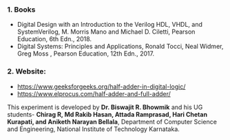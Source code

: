 ### 1. Books
* Digital Design with an Introduction to the Verilog HDL, VHDL, and SystemVerilog, M.
Morris Mano and Michael D. Ciletti, Pearson Education, 6th Edn., 2018.
* Digital Systems: Principles and Applications, Ronald Tocci, Neal Widmer, Greg Moss ,
Pearson Education, 12th Edn., 2017.

### 2. Website: 
* https://www.geeksforgeeks.org/half-adder-in-digital-logic/
* https://www.elprocus.com/half-adder-and-full-adder/

This experiment is developed by **Dr. Biswajit R. Bhowmik** and his UG students- **Chirag R, Md Rakib Hasan, Attada Ramprasad, Hari Chetan Kurapati, and Aniketh Narayan Bellala**, Department of Computer Science and Engineering, National Institute of Technology Karnataka.

